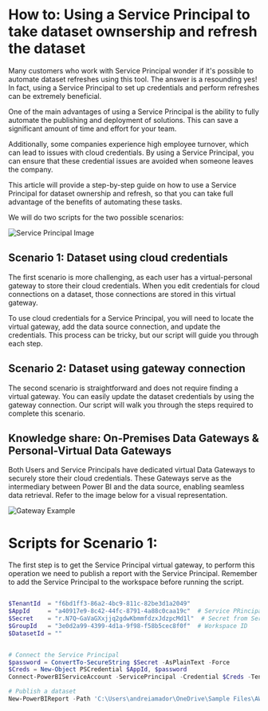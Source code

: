 # How to: Using a Service Principal to take dataset ownsership and refresh the dataset 

Many customers who work with Service Principal wonder if it's possible to automate dataset refreshes using this tool. The answer is a resounding yes! In fact, using a Service Principal to set up credentials and perform refreshes can be extremely beneficial.

One of the main advantages of using a Service Principal is the ability to fully automate the publishing and deployment of solutions. This can save a significant amount of time and effort for your team.

Additionally, some companies experience high employee turnover, which can lead to issues with cloud credentials. By using a Service Principal, you can ensure that these credential issues are avoided when someone leaves the company.

This article will provide a step-by-step guide on how to use a Service Principal for dataset ownership and refresh, so that you can take full advantage of the benefits of automating these tasks.

We will do two scripts for the two possible scenarios:

![Service Principal Image](https://dsm04pap003files.storage.live.com/y4mc7Jn2qd7aPy8T6Zh3vTeLtq-8iGklBegbsRgz_2avfGbdirW1UamujvtB8tbj4rFaxu_cIzE3ilGnZGxOiH9SrrOXEnsfn0eLVkhq6VqkK8H__DkZv3sp-l-koz8vYcINgVJSGNla93DU3-8sifALMnYjqo6VGLHs5zcRVOktFe2RLYSN4YprEDvA_nFsa6w?encodeFailures=1&width=696&height=372)


## Scenario 1: Dataset using cloud credentials

The first scenario is more challenging, as each user has a virtual-personal gateway to store their cloud credentials. When you edit credentials for cloud connections on a dataset, those connections are stored in this virtual gateway.

To use cloud credentials for a Service Principal, you will need to locate the virtual gateway, add the data source connection, and update the credentials. This process can be tricky, but our script will guide you through each step.

## Scenario 2: Dataset using gateway connection

The second scenario is straightforward and does not require finding a virtual gateway. You can easily update the dataset credentials by using the gateway connection. Our script will walk you through the steps required to complete this scenario. 

## Knowledge share: On-Premises Data Gateways & Personal-Virtual Data Gateways

Both Users and Service Principals have dedicated virtual Data Gateways to securely store their cloud credentials. These Gateways serve as the intermediary between Power BI and the data source, enabling seamless data retrieval. Refer to the image below for a visual representation.

![Gateway Example](https://dsm04pap003files.storage.live.com/y4mSRucrJ1OZn0dydmxBSLALOshoLw9qTpb3ErC8NTQHMIAbS_l9HDzmbAIaMyWF5_8hmwMOqMV_K6OClZzux4mUdrVh_oKL9T5mPSgwtsrRu4pC2cijWaB5777QF8hM8Zdd5f2uscTgVq0LaBu1umrwtTAcxphsGozvkx6UY2vWM4yq9QebchhZ4OcIoAOHUbaiM-CGD2xKm94_LsiKSxZ9qnVxwA031AsYadbchLAaBA?encodeFailures=1&width=842&height=637)

# Scripts for Scenario 1:

The first step is to get the Service Principal virtual gateway, to perform this operation we need to publish a report with the Service Principal.  Remember to add the Service Principal to the workspace before running the script.

```powershell

$TenantId  = "f6bd1ff3-86a2-4bc9-811c-82be3d1a2049" 
$AppId     = "a40917e9-8c42-44fc-8791-4a88c0caa19c"  # Service PRincipal ID
$Secret    = "r.N7Q~GaVaGXxjjq2gdwKbmmfdzxJdzpcMd1l"  # Secret from Service Principal
$GroupId   = "3e0d2a99-4399-4d1a-9f98-f58b5cec8f0f"  # Workspace ID
$DatasetId = ""


# Connect the Service Principal
$password = ConvertTo-SecureString $Secret -AsPlainText -Force
$Creds = New-Object PSCredential $AppId, $password
Connect-PowerBIServiceAccount -ServicePrincipal -Credential $Creds -Tenant $TenantId

# Publish a dataset
New-PowerBIReport -Path 'C:\Users\andreiamador\OneDrive\Sample Files\AW Person Import.pbix' -Name 'SPReport' -WorkspaceId "3e0d2a99-4399-4d1a-9f98-f58b5cec8f0f"

```


